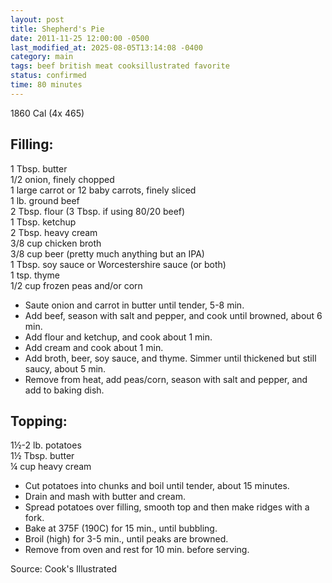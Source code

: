 ```yaml
---
layout: post
title: Shepherd's Pie
date: 2011-11-25 12:00:00 -0500
last_modified_at: 2025-08-05T13:14:08 -0400
category: main
tags: beef british meat cooksillustrated favorite
status: confirmed
time: 80 minutes
---
```

1860 Cal (4x 465)
  
## Filling:

1 Tbsp. butter  
1/2 onion, finely chopped  
1 large carrot or 12 baby carrots, finely sliced  
1 lb. ground beef  
2 Tbsp. flour (3 Tbsp. if using 80/20 beef)  
1 Tbsp. ketchup  
2 Tbsp. heavy cream  
3/8 cup chicken broth  
3/8 cup beer (pretty much anything but an IPA)  
1 Tbsp. soy sauce or Worcestershire sauce (or both)  
1 tsp. thyme  
1/2 cup frozen peas and/or corn  

* Saute onion and carrot in butter until tender, 5-8 min.
* Add beef, season with salt and pepper, and cook until browned, about 6 min.
* Add flour and ketchup, and cook about 1 min.
* Add cream and cook about 1 min.
* Add broth, beer, soy sauce, and thyme. Simmer until thickened but still saucy, about 5 min.
* Remove from heat, add peas/corn, season with salt and pepper, and add to baking dish.

## Topping:

1½-2 lb. potatoes  
1½ Tbsp. butter  
¼ cup heavy cream  

* Cut potatoes into chunks and boil until tender, about 15 minutes.
* Drain and mash with butter and cream.
* Spread potatoes over filling, smooth top and then make ridges with a fork.
* Bake at 375F (190C) for 15 min., until bubbling.
* Broil (high) for 3-5 min., until peaks are browned.
* Remove from oven and rest for 10 min. before serving.

Source: Cook's Illustrated
